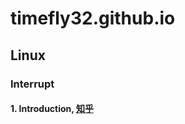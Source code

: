 # timefly32.github.io
## Linux
### Interrupt
#### 1. Introduction, [知乎](https://github.com/timefly32/timefly32.github.io/issues/1#issue-869472306)

